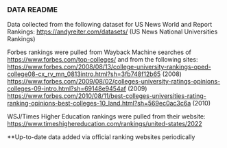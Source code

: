 ### DATA README

Data collected from the following dataset for US News World and Report Rankings:
https://andyreiter.com/datasets/ (US News National Universities Rankings)

Forbes rankings were pulled from Wayback Machine searches of https://www.forbes.com/top-colleges/ and from the following sites:
https://www.forbes.com/2008/08/13/college-university-rankings-oped-college08-cx_rv_mn_0813intro.html?sh=3fb748f12b65 (2008) 
https://www.forbes.com/2009/08/02/colleges-university-ratings-opinions-colleges-09-intro.html?sh=69148e9454af (2009) 
https://www.forbes.com/2010/08/11/best-colleges-universities-rating-ranking-opinions-best-colleges-10_land.html?sh=569ec0ac3c6a (2010)


WSJ/Times Higher Education rankings were pulled from their website:
https://www.timeshighereducation.com/rankings/united-states/2022

**Up-to-date data added via official ranking websites periodically